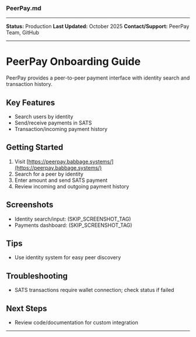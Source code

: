 ### PeerPay.md

***
**Status:** Production
**Last Updated:** October 2025
**Contact/Support:** PeerPay Team, GitHub

***
# PeerPay Onboarding Guide

PeerPay provides a peer-to-peer payment interface with identity search and transaction history.

## Key Features
- Search users by identity
- Send/receive payments in SATS
- Transaction/incoming payment history

## Getting Started

1. Visit [https://peerpay.babbage.systems/](https://peerpay.babbage.systems/)
2. Search for a peer by identity
3. Enter amount and send SATS payment
4. Review incoming and outgoing payment history

## Screenshots
- Identity search/input: (SKIP_SCREENSHOT_TAG)
- Payments dashboard: (SKIP_SCREENSHOT_TAG)

## Tips
- Use identity system for easy peer discovery

## Troubleshooting
- SATS transactions require wallet connection; check status if failed

## Next Steps
- Review code/documentation for custom integration

***
